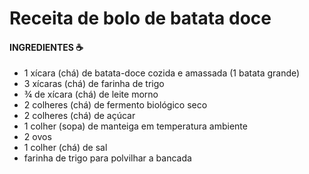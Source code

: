# Receita de bolo de batata doce

#### INGREDIENTES :coffee:

- 1 xícara (chá) de batata-doce cozida e amassada (1 batata grande)
- 3 xícaras (chá) de farinha de trigo
- ¾ de xícara (chá) de leite morno
- 2 colheres (chá) de fermento biológico seco
- 2 colheres (chá) de açúcar
- 1 colher (sopa) de manteiga em temperatura ambiente
- 2 ovos
- 1 colher (chá) de sal
- farinha de trigo para polvilhar a bancada

